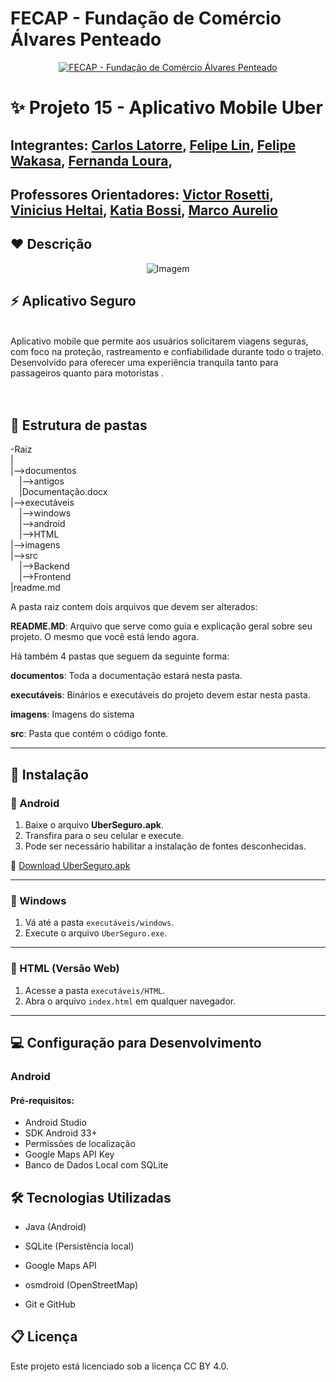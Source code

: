 # FECAP - Fundação de Comércio Álvares Penteado

<p align="center">
<a href= "https://www.fecap.br/"><img src="https://encrypted-tbn0.gstatic.com/images?q=tbn:ANd9GcRhZPrRa89Kma0ZZogxm0pi-tCn_TLKeHGVxywp-LXAFGR3B1DPouAJYHgKZGV0XTEf4AE&usqp=CAU" alt="FECAP - Fundação de Comércio Álvares Penteado" border="0"></a>
</p>

# ✨ Projeto 15 - Aplicativo Mobile Uber

## Integrantes: <a href="https://www.linkedin.com/in/Carlos Latorre/">Carlos Latorre</a>, <a href="https://www.linkedin.com/in/Felipe Lin/">Felipe Lin</a>, <a href="https://www.linkedin.com/in/Felipe Wakasa/">Felipe Wakasa</a>, <a href="https://www.linkedin.com/in/Fernanda Loura/">Fernanda Loura</a>, 

## Professores Orientadores: <a href="https://www.linkedin.com/in/Victor Rosetti/">Victor Rosetti</a>, <a href="https://www.linkedin.com/in/Vinicius Heltai/">Vinicius Heltai</a>, <a href="https://www.linkedin.com/in/Katia Bossi/">Katia Bossi</a>, <a href="https://www.linkedin.com/in/Marco Aurelio/">Marco Aurelio</a>
## ❤️ Descrição

<p align="center">
  <img src="https://drive.google.com/uc?export=view&id=11Iije0Z5hpSat0xOd0tr3zcBlu2YydY4" alt="Imagem" border="0">
</p>


## ⚡ Aplicativo Seguro
<br> Aplicativo mobile que permite aos usuários solicitarem viagens seguras, com foco na proteção, rastreamento e confiabilidade durante todo o trajeto. Desenvolvido para oferecer uma experiência tranquila tanto para passageiros quanto para motoristas .<br>
<br><br>

## 📌 Estrutura de pastas
-Raiz<br>
|<br>
|-->documentos<br>
  &emsp;|-->antigos<br>
  &emsp;|Documentação.docx<br>
|-->executáveis<br>
  &emsp;|-->windows<br>
  &emsp;|-->android<br>
  &emsp;|-->HTML<br>
|-->imagens<br>
|-->src<br>
  &emsp;|-->Backend<br>
  &emsp;|-->Frontend<br>
|readme.md<br>

A pasta raiz contem dois arquivos que devem ser alterados:

<b>README.MD</b>: Arquivo que serve como guia e explicação geral sobre seu projeto. O mesmo que você está lendo agora.

Há também 4 pastas que seguem da seguinte forma:

<b>documentos</b>: Toda a documentação estará nesta pasta.

<b>executáveis</b>: Binários e executáveis do projeto devem estar nesta pasta.

<b>imagens</b>: Imagens do sistema

<b>src</b>: Pasta que contém o código fonte.

---

## 📱 Instalação

### 🔹 Android

1. Baixe o arquivo **UberSeguro.apk**.
2. Transfira para o seu celular e execute.
3. Pode ser necessário habilitar a instalação de fontes desconhecidas.

📲 [Download UberSeguro.apk](https://SEU-LINK-AQUI)

---

### 🔹 Windows

1. Vá até a pasta `executáveis/windows`.
2. Execute o arquivo `UberSeguro.exe`.

---

### 🔹 HTML (Versão Web)

1. Acesse a pasta `executáveis/HTML`.
2. Abra o arquivo `index.html` em qualquer navegador.

---

## 💻 Configuração para Desenvolvimento

### Android

#### Pré-requisitos:
- Android Studio
- SDK Android 33+
- Permissões de localização
- Google Maps API Key
- Banco de Dados Local com SQLite

## 🛠 Tecnologias Utilizadas

   - Java (Android)

   - SQLite (Persistência local)

  -  Google Maps API

  -  osmdroid (OpenStreetMap)

-    Git e GitHub

## 📋 Licença

Este projeto está licenciado sob a licença CC BY 4.0.



